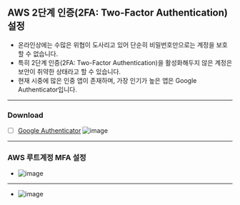 ## AWS 2단계 인증(2FA: Two-Factor Authentication) 설정
 - 온라인상에는 수많은 위협이 도사리고 있어 단순히 비밀번호만으로는 계정을 보호할 수 없습니다.
 - 특히 2단계 인증(2FA: Two-Factor Authentication)을 활성화해두지 않은 계정은 보안이 취약한 상태라고 할 수 있습니다.
 - 현재 시중에 많은 인중 앱이 존재하며, 가장 인기가 높은 앱은 Google Authenticator입니다.

***

### Download
- [ ] [Google Authenticator](https://play.google.com/store/apps/details?id=com.google.android.apps.authenticator2&hl=en&pli=1) 
![image](https://github.com/llwindy999ll/workshop/assets/170963109/778d4c8c-1d03-4eb5-8ecc-d9225d6c001d)


***

### AWS 루트계정 MFA 설정

- ![image](https://github.com/llwindy999ll/workshop/assets/170963109/a754d583-9762-4b85-8c74-22941418cc45)


***

- ![image](https://github.com/llwindy999ll/workshop/assets/170963109/1ef9c2cf-03da-4d1e-bbe7-5787afc6a447)
